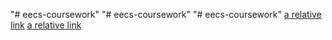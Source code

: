 "# eecs-coursework" 
"# eecs-coursework" 
"# eecs-coursework" 
[a relative link](hw01)
[a relative link](lab1)
